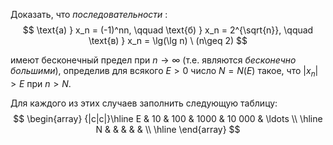 Доказать, что *последовательности* :
$$ \text{а) } x_n = (-1)^nn, \qquad \text{б) } x_n = 2^{\sqrt{n}}, \qquad \text{в) } x_n = \lg(\lg n) \ (n\geq 2) $$

имеют бесконечный предел при $n\to\infty$ (т.е. являются *бесконечно большими*), определив для всякого $E > 0$ число $N = N(E)$ такое,
что $|x_n|>E$ при $n>N$.

Для каждого из этих случаев заполнить следующую таблицу:
$$ \begin{array} {|c|c|}\hline E & 10 & 100 & 1000 & 10 000 & \ldots \\ \hline N &  &  &  &  &  \\ \hline  \end{array} $$